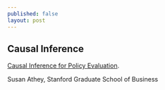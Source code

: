 ```yaml
---
published: false
layout: post
---
```

## Causal Inference

[Causal Inference for Policy Evaluation](http://techtalks.tv/talks/causal-inference-for-policy-evaluation/62350/).



Susan Athey, Stanford Graduate School of Business
